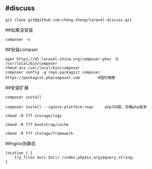 #discuss
----------

    git clone git@github.com:cheng-zheng/laravel-discuss.git

##如果没安装

	composer -v		

##安装compser

	wget https://dl.laravel-china.org/composer.phar -O /usr/local/bin/composer
	chmod a+x /usr/local/bin/composer
	composer config -g repo.packagist composer https://packagist.phpcomposer.com		#国内镜像

##安装扩展

	composer install

	composer install --ignore-platform-reqs		php7问题，忽略php版本

	chmod -R 777 storage/logs

	chmod -R 777 bootstrap/cache

	chmod -R 777 storage/framework


##nginx伪静态

	location / {
		try_files $uri $uri/ /index.php$is_args$query_string;  
	} 